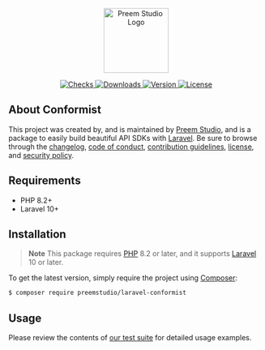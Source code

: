 <p align="center">
    <a href="https://preem.studio" target="_blank">
        <img src="https://raw.githubusercontent.com/PreemStudio/assets/main/logo-text.svg" width="128" alt="Preem Studio Logo" />
    </a>
</p>

<p align="center">
    <a href="https://github.com/PreemStudio/laravel-conformist/actions">
        <img src="https://badge.sh/github/check-runs/PreemStudio/laravel-conformist" alt="Checks" />
    </a>
    <a href="https://packagist.org/packages/preemstudio/laravel-conformist">
        <img src="https://badge.sh/packagist/downloads/PreemStudio/laravel-conformist" alt="Downloads" />
    </a>
    <a href="https://packagist.org/packages/preemstudio/laravel-conformist">
        <img src="https://badge.sh/packagist/version/PreemStudio/laravel-conformist" alt="Version" />
    </a>
    <a href="https://packagist.org/packages/preemstudio/laravel-conformist">
        <img src="https://badge.sh/packagist/license/PreemStudio/laravel-conformist" alt="License" />
    </a>
</p>

## About Conformist

This project was created by, and is maintained by [Preem Studio](https://github.com/PreemStudio), and is a package to easily build beautiful API SDKs with [Laravel](https://laravel.com/). Be sure to browse through the [changelog](CHANGELOG.md), [code of conduct](.github/CODE_OF_CONDUCT.md), [contribution guidelines](.github/CONTRIBUTING.md), [license](LICENSE), and [security policy](.github/SECURITY.md).

## Requirements

- PHP 8.2+
- Laravel 10+

## Installation

> **Note**
> This package requires [PHP](https://www.php.net/) 8.2 or later, and it supports [Laravel](https://laravel.com/) 10 or later.

To get the latest version, simply require the project using [Composer](https://getcomposer.org/):

```bash
$ composer require preemstudio/laravel-conformist
```

## Usage

Please review the contents of [our test suite](/tests) for detailed usage examples.
